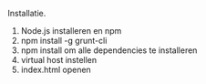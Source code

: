 Installatie.

1. Node.js installeren en npm
2. npm install -g grunt-cli
3. npm install om alle dependencies te installeren
4. virtual host instellen
5. index.html openen

